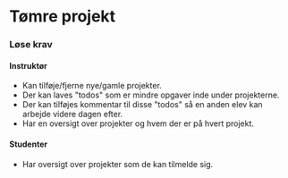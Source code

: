 # Tømre projekt

### Løse krav

#### Instruktør

* Kan tilføje/fjerne nye/gamle projekter.
* Der kan laves "todos" som er mindre opgaver inde under projekterne.
* Der kan tilføjes kommentar til disse "todos" så en anden elev kan arbejde videre dagen efter.
* Har en oversigt over projekter og hvem der er på hvert projekt.

#### Studenter

* Har oversigt over projekter som de kan tilmelde sig. 